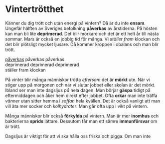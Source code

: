 # Vintertrötthet

Känner du dig trött och utan energi på vintern? Då är du inte **ensam**. Ungefär hälften av Sveriges befolkning **påverkas** av årstiderna. På hösten kan man bli lite **deprimerad**. Det blir mörkare och det är ett helt år till nästa sommar. Mars är också en jobbig tid för många. Vi *ställer fram* klockan och det blir plötsligt mycket ljusare. Då kommer kroppen i obalans och man blir trött.

[påverkas](https://sv.wiktionary.org/wiki/p%C3%A5verka#Verb) påverkas påverkas  
deprimerad deprimerad deprimerad  
ställer fram klockan

På vinter blir många människor trötta *eftersom* det är **mörkt** ute. När vi stiger upp på morgonen och när vi slutar jobbet eller skolan är det mörkt. Ibland ser man inte dagsljus *på* hela dagen. Man börjar **gäspa** tidigt på eftermiddagen och åker hem direkt efter jobbet. Ofta **orkar** man inte träffa *vänner* utan sitter hemma i *soffan* hela kvällen. Det är också vanligt att man vill äta mer socker och *kolhydrater*. Man går ofta upp i vikt på vintern.

Många människor blir också **förkylda** på vintern. Man är mer **inomhus** och bakterierna **sprids** lättare. Dessutom får man ett sämre **immunförsvar** om är trött.

Dagsljus är viktigt för att vi ska hålla oss friska och pigga. Om man inte
<!--stackedit_data:
eyJoaXN0b3J5IjpbMTg1MTA3NzMwMCwtNjI2MDEzNDQwLC0yMT
I0MTcwMTU5LC0xMjIxMDE4MjQwLC01OTE5NDYwNjVdfQ==
-->